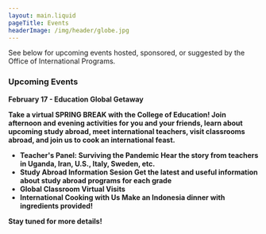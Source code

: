 ```yaml
---
layout: main.liquid
pageTitle: Events
headerImage: /img/header/globe.jpg
---
```

See below for upcoming events hosted, sponsored, or suggested by the Office of International Programs. 

### Upcoming Events
<b> February 17 - Education Global Getaway <b>
  
Take a virtual SPRING BREAK with the College of Education! Join afternoon and evening activities for you and your friends, learn about upcoming study abroad, meet international teachers, visit classrooms abroad, and join us to cook an international feast. 
  * Teacher's Panel: Surviving the Pandemic 
  Hear the story from teachers in Uganda, Iran, U.S., Italy, Sweden, etc. 
  * Study Abroad Information Sesion
  Get the latest and useful information about study abroad programs for each grade
  * Global Classroom Virtual Visits
  * International Cooking with Us
   Make an Indonesia dinner with ingredients provided!
   
<b> Stay tuned for more details! <b>
  

